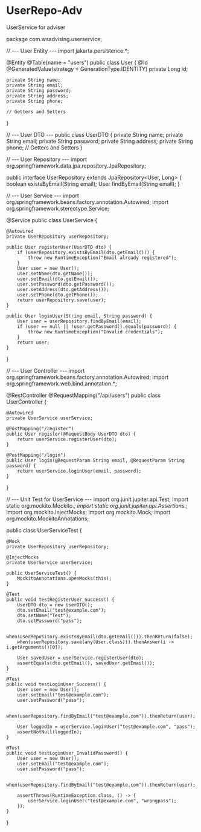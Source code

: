 # UserRepo-Adv
UserService for adviser

package com.wsadvising.userservice;

// --- User Entity ---
import jakarta.persistence.*;

@Entity
@Table(name = "users")
public class User {
    @Id
    @GeneratedValue(strategy = GenerationType.IDENTITY)
    private Long id;

    private String name;
    private String email;
    private String password;
    private String address;
    private String phone;

    // Getters and Setters
}

// --- User DTO ---
public class UserDTO {
    private String name;
    private String email;
    private String password;
    private String address;
    private String phone;
    // Getters and Setters
}

// --- User Repository ---
import org.springframework.data.jpa.repository.JpaRepository;

public interface UserRepository extends JpaRepository<User, Long> {
    boolean existsByEmail(String email);
    User findByEmail(String email);
}

// --- User Service ---
import org.springframework.beans.factory.annotation.Autowired;
import org.springframework.stereotype.Service;

@Service
public class UserService {

    @Autowired
    private UserRepository userRepository;

    public User registerUser(UserDTO dto) {
        if (userRepository.existsByEmail(dto.getEmail())) {
            throw new RuntimeException("Email already registered");
        }
        User user = new User();
        user.setName(dto.getName());
        user.setEmail(dto.getEmail());
        user.setPassword(dto.getPassword());
        user.setAddress(dto.getAddress());
        user.setPhone(dto.getPhone());
        return userRepository.save(user);
    }

    public User loginUser(String email, String password) {
        User user = userRepository.findByEmail(email);
        if (user == null || !user.getPassword().equals(password)) {
            throw new RuntimeException("Invalid credentials");
        }
        return user;
    }
}

// --- User Controller ---
import org.springframework.beans.factory.annotation.Autowired;
import org.springframework.web.bind.annotation.*;

@RestController
@RequestMapping("/api/users")
public class UserController {

    @Autowired
    private UserService userService;

    @PostMapping("/register")
    public User register(@RequestBody UserDTO dto) {
        return userService.registerUser(dto);
    }

    @PostMapping("/login")
    public User login(@RequestParam String email, @RequestParam String password) {
        return userService.loginUser(email, password);
    }
}

// --- Unit Test for UserService ---
import org.junit.jupiter.api.Test;
import static org.mockito.Mockito.*;
import static org.junit.jupiter.api.Assertions.*;
import org.mockito.InjectMocks;
import org.mockito.Mock;
import org.mockito.MockitoAnnotations;

public class UserServiceTest {

    @Mock
    private UserRepository userRepository;

    @InjectMocks
    private UserService userService;

    public UserServiceTest() {
        MockitoAnnotations.openMocks(this);
    }

    @Test
    public void testRegisterUser_Success() {
        UserDTO dto = new UserDTO();
        dto.setEmail("test@example.com");
        dto.setName("Test");
        dto.setPassword("pass");

        when(userRepository.existsByEmail(dto.getEmail())).thenReturn(false);
        when(userRepository.save(any(User.class))).thenAnswer(i -> i.getArguments()[0]);

        User savedUser = userService.registerUser(dto);
        assertEquals(dto.getEmail(), savedUser.getEmail());
    }

    @Test
    public void testLoginUser_Success() {
        User user = new User();
        user.setEmail("test@example.com");
        user.setPassword("pass");

        when(userRepository.findByEmail("test@example.com")).thenReturn(user);

        User loggedIn = userService.loginUser("test@example.com", "pass");
        assertNotNull(loggedIn);
    }

    @Test
    public void testLoginUser_InvalidPassword() {
        User user = new User();
        user.setEmail("test@example.com");
        user.setPassword("pass");

        when(userRepository.findByEmail("test@example.com")).thenReturn(user);

        assertThrows(RuntimeException.class, () -> {
            userService.loginUser("test@example.com", "wrongpass");
        });
    }
} 

